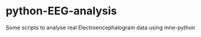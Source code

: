 python-EEG-analysis
===================

Some scripts to analyse real Electroencephalogram data using mne-python
